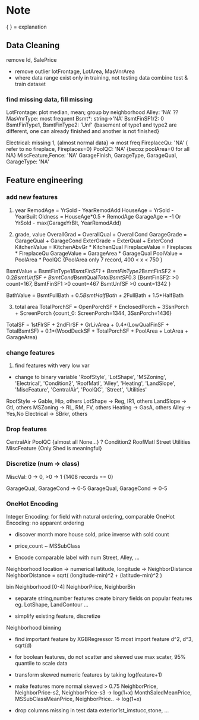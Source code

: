 # Note
{ } = explanation

## Data Cleaning
remove Id, SalePrice
- remove outlier
lotFrontage, LotArea, MasVnrArea
- where data range exist only in training, not testing data
combine test & train dataset

### find missing data, fill missing
LotFrontage: plot median, mean; group by neighborhood
Alley: 'NA' ??
MasVnrType: most frequent
Bsmt*: string->'NA'
BsmtFinSF1/2: 0
BsmtFinType1, BsmtFinType2: 'Unf'
  {basement of type1 and type2 are different, one can already finished and another is not finished}

Electrical: missing 1, {almost normal data} => most freq
FireplaceQu: 'NA'
  { refer to no fireplace, Fireplaces=0}
PoolQC: 'NA'
  {becoz poolArea=0 for all NA}
MiscFeature,Fence: 'NA'
GarageFinish, GarageType, GarageQual, GarageType: 'NA'


## Feature engineering
### add new features
1. year 
RemodAge = YrSold - YearRemodAdd
HouseAge = YrSold - YearBuilt
Oldness = HouseAge*0.5 + RemodAge
GarageAge = -1 Or YrSold - max(GarageYrBlt, YearRemodAdd)

2. grade, value
OverallGrad = OverallQual + OverallCond
GarageGrade = GarageQual + GarageCond
ExterGrade = ExterQual + ExterCond
KitchenValue = KitchenAbvGr * KitchenQual
FireplaceValue = Fireplaces * FireplaceQu
GarageValue = GarageArea * GarageQual
PoolValue = PoolArea * PoolQC
  {PoolArea only 7 record, 400 < x < 750 }

BsmtValue = BsmtFinType1*BsmtFinSF1 + BsmtFinType2*BsmtFinSF2 + 0.2*BsmtUnfSF + BsmtCond*BsmtQual*TotalBsmtSF*0.3
{BsmtFinSF2: >0 count=167, BsmtFinSF1 >0 count=467
BsmtUnfSF >0 count=1342
}

BathValue = BsmtFullBath + 0.5*BsmtHalfBath + 2*FullBath + 1.5*HalfBath

3. total area
TotalPorchSF = OpenPorchSF + EnclosedPorch + 3SsnPorch + ScreenPorch
{count_0: ScreenPorch=1344, 3SsnPorch=1436}

TotalSF = 1stFlrSF + 2ndFlrSF + GrLivArea + 0.4*(LowQualFinSF + TotalBsmtSF) + 0.1*(WoodDeckSF + TotalPorchSF + PoolArea + LotArea + GarageArea)


### change features
1. find features with very low var
- change to binary variable
'RoofStyle', 'LotShape', 'MSZoning', 'Electrical', 'Condition2', 'RoofMatl', 'Alley', 'Heating', 'LandSlope', 'MiscFeature', 'CentralAir', 'PoolQC', 'Street', 'Utilities'

RoofStyle -> Gable, Hip, others
LotShape -> Reg, IR1, others
LandSlope -> Gtl, others
MSZoning -> RL, RM, FV, others
Heating -> GasA, others
Alley -> Yes,No
Electrical -> SBrkr, others

### Drop features
CentralAir
PoolQC {almost all None...} ?
Condition2
RoofMatl
Street
Utilities
MiscFeature {Only Shed is meaningful}

### Discretize (num -> class)
MiscVal: 0 -> 0, >0 -> 1
 {1408 records == 0}

GarageQual, GarageCond -> 0-5
GarageQual, GarageCond -> 0-5


### OneHot Encoding
Integer Encoding: for field with natural ordering, comparable
OneHot Encoding: no apparent ordering



- discover month more house sold, price inverse with sold count
- price,count ~ MSSubClass

- Encode comparable label with num
Street, Alley, ...

Neighborhood location -> numerical latitude, longitude -> NeighborDistance
NeighborDistance = sqrt( (longitude-min)^2 + (latitude-min)^2 )

bin Neighborhood [0-4]
NeighborPrice, NeighborBin

- separate string,number features
create binary fields on popular features
eg. LotShape, LandContour ...

- simplify existing feature, discretize


Neighborhood binning

- find important feature by XGBRegressor
15 most import feature
d^2, d^3, sqrt(d)

- for boolean features, do not scatter and skewed
use max scater, 95% quantile to scale data

- transform skewed numeric features by taking log(feature+1)
- make features more normal
skewed > 0.75
NeighborPrice, NeighborPrice-s2, NeighborPrice-s3 -> log(1+x)
MonthSaledMeanPrice, MSSubClassMeanPrice, NeighborPrice.. -> log(1+x)

- drop columns missing in test data
exterior1st_imstucc,stone, ...













